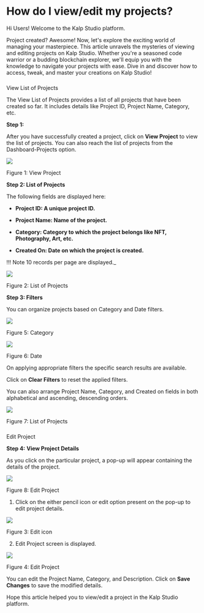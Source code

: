 # How do I view/edit my projects?

Hi Users! Welcome to the Kalp Studio platform.

Project created? Awesome! Now, let's explore the exciting world of managing your masterpiece. This article unravels the mysteries of viewing and editing projects on Kalp Studio. Whether you're a seasoned code warrior or a budding blockchain explorer, we'll equip you with the knowledge to navigate your projects with ease. Dive in and discover how to access, tweak, and master your creations on Kalp Studio!

### 

View List of Projects

The View List of Projects provides a list of all projects that have been created so far. It includes details like Project ID, Project Name, Category, etc.

**Step 1:**

After you have successfully created a project, click on **View Project** to view the list of projects. You can also reach the list of projects from the Dashboard-Projects option.

![](https://docs.kalp.studio/~gitbook/image?url=https:%2F%2Fs3-ap-south-1.amazonaws.com%2Find-cdn.freshdesk.com%2Fdata%2Fhelpdesk%2Fattachments%2Fproduction%2F1060007154651%2Foriginal%2Fl8dy2cGmV421xv2wzs1OhvTPbeaGJsZ_0Q.png%3F1708686940&width=768&dpr=4&quality=100&sign=8e1e74c965a90adf0c6d0343a7f6946150bb9076c04d4d7089a2dc2adec04408)

Figure 1: View Project

**Step 2: List of Projects**

The following fields are displayed here:

-   **Project ID: A unique project ID.**
    
-   **Project Name: Name of the project.**
    
-   **Category: Category to which the project belongs like NFT, Photography, Art, etc.**
    
-   **Created On: Date on which the project is created.**
    

!!! Note
    10 records per page are displayed._

![](https://docs.kalp.studio/~gitbook/image?url=https:%2F%2Fs3-ap-south-1.amazonaws.com%2Find-cdn.freshdesk.com%2Fdata%2Fhelpdesk%2Fattachments%2Fproduction%2F1060006983029%2Foriginal%2FxB61YLe4Vx9Kq9QeKaj5DqTSNzw6vhxvig.png%3F1708424870&width=768&dpr=4&quality=100&sign=1c86ee7074d677534ed0f9af46a8012d1d9140bbc3638f699cbaf75c6d586fe9)

Figure 2: List of Projects

**Step 3: Filters**

You can organize projects based on Category and Date filters.

![](https://docs.kalp.studio/~gitbook/image?url=https:%2F%2Fs3-ap-south-1.amazonaws.com%2Find-cdn.freshdesk.com%2Fdata%2Fhelpdesk%2Fattachments%2Fproduction%2F1060006824948%2Foriginal%2FcIBXHe9H_OkNr4sHvZrVGez_r7jrSVYS8Q.png%3F1707988178&width=768&dpr=4&quality=100&sign=647352c9191af1475e07fcde27c1456a4ad22388054256ee20282c717d2ae95b)

Figure 5: Category

![](https://docs.kalp.studio/~gitbook/image?url=https:%2F%2Fs3-ap-south-1.amazonaws.com%2Find-cdn.freshdesk.com%2Fdata%2Fhelpdesk%2Fattachments%2Fproduction%2F1060006824971%2Foriginal%2FL-zqczjNaHkL-yg59u4Ozt34xn6PkUBZSQ.png%3F1707988204&width=768&dpr=4&quality=100&sign=eefae3bda55181139697692488ccff5bac2c5e1f397da79c5fcccbc62e358f5d)

Figure 6: Date

On applying appropriate filters the specific search results are available.

Click on **Clear Filters** to reset the applied filters.

You can also arrange Project Name, Category, and Created on fields in both alphabetical and ascending, descending orders.

![](https://docs.kalp.studio/~gitbook/image?url=https:%2F%2Fs3-ap-south-1.amazonaws.com%2Find-cdn.freshdesk.com%2Fdata%2Fhelpdesk%2Fattachments%2Fproduction%2F1060006983068%2Foriginal%2Fb5eKwuzvF8TOinSt2QQHQR9TdqFp9kIX4A.png%3F1708424934&width=768&dpr=4&quality=100&sign=927dc56e308d619c9195ebfcae35f60c28e156b9229e1cd3649ac74d1f6a6a6f)

Figure 7: List of Projects

### 

Edit Project

**Step 4:** **View Project Details**

As you click on the particular project, a pop-up will appear containing the details of the project.

![](https://docs.kalp.studio/~gitbook/image?url=https:%2F%2Fs3-ap-south-1.amazonaws.com%2Find-cdn.freshdesk.com%2Fdata%2Fhelpdesk%2Fattachments%2Fproduction%2F1060007155545%2Foriginal%2F38gM6Aefui_DfPGbUvhxbGO88ViVBkkitA.png%3F1708687531&width=768&dpr=4&quality=100&sign=daf8e50a2f36d22aaea8969bc239f2e5ee1d4fc17e988fa6c00a3e92a6a656e3)

Figure 8: Edit Project

1. Click on the either pencil icon or edit option present on the pop-up to edit project details.

![](https://docs.kalp.studio/~gitbook/image?url=https:%2F%2Fs3-ap-south-1.amazonaws.com%2Find-cdn.freshdesk.com%2Fdata%2Fhelpdesk%2Fattachments%2Fproduction%2F1060006983094%2Foriginal%2FhiwLz-L4Awk4hJ1dGKiG9W7BXyT18ZKOBA.png%3F1708424968&width=768&dpr=4&quality=100&sign=439ad4ae1f74527766272f64d8c070a632e3678cabb15a74ba6f204f417d1ccc)

Figure 3: Edit icon

2. Edit Project screen is displayed.

![](https://docs.kalp.studio/~gitbook/image?url=https:%2F%2Fs3-ap-south-1.amazonaws.com%2Find-cdn.freshdesk.com%2Fdata%2Fhelpdesk%2Fattachments%2Fproduction%2F1060006983198%2Foriginal%2FWAJYLmqWihJAWrPUVnskkj1zVeIcMYrOjw.png%3F1708425053&width=768&dpr=4&quality=100&sign=f4eace46cbc9d37b4b6a632f76753ef4baa257982dee59164219a68e418d46d6)

Figure 4: Edit Project

You can edit the Project Name, Category, and Description. Click on **Save Changes** to save the modified details.

Hope this article helped you to view/edit a project in the Kalp Studio platform.